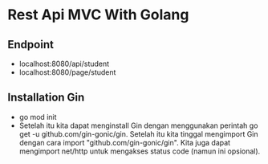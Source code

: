 # Rest Api MVC With Golang

## Endpoint
- localhost:8080/api/student
- localhost:8080/page/student

## Installation Gin
- go mod init
- Setelah itu kita dapat menginstall Gin dengan menggunakan perintah go get -u github.com/gin-gonic/gin. Setelah itu kita tinggal mengimport Gin dengan cara import "github.com/gin-gonic/gin". Kita juga dapat mengimport net/http untuk mengakses status code (namun ini opsional).
